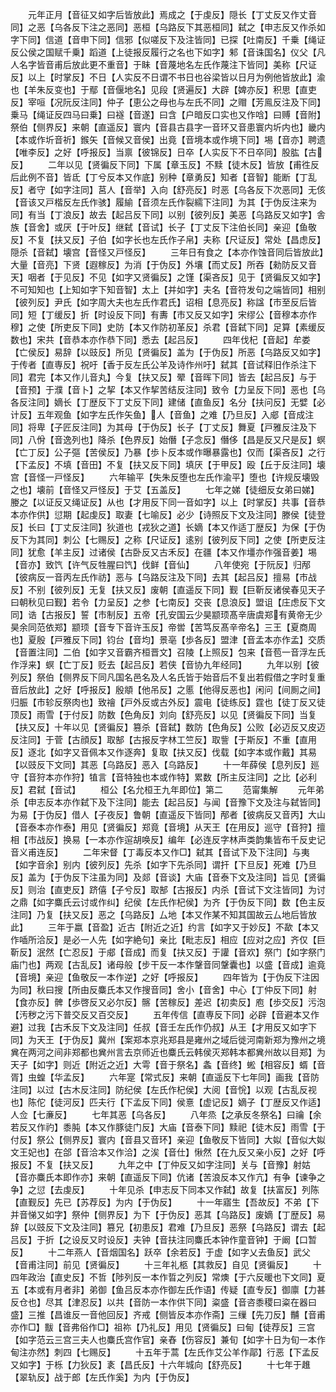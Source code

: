 <!-- { "loadSidebar": true } -->
　　元年正月【音征又如字后皆放此】焉成之【于虔反】隠长【丁丈反又作丈音同】之恶【乌各反下注之恶同】恶桓【乌路反下其恶桓同】弑之【申志反又作杀如字下同】信道【音申下同】信邪【似嗟反下及注皆同】已探【吐南反】千乗【绳证反公侯之国赋千乗】蹈道【上徒报反履行之名也下如字】邾【音诛国名】仪父【凡人名字皆音甫后放此更不重音】于眛【音蔑地名左氏作蔑注下皆同】美称【尺证反】以上【时掌反】不日【人实反不日谓不书日也谷梁皆以日月为例他皆放此】渝也【羊朱反变也】于鄢【音偃地名】见段【贤遍反】大辟【婢亦反】积思【直吏反】宰咺【况阮反注同】仲子【恵公之母也与左氏不同】之赗【芳鳯反注及下同】乗马【绳证反四马曰乗】曰襚【音遂】曰含【户暗反口实也又作唅】曰赙【音附】祭伯【侧界反】来朝【直遥反】寰内【音县古县字一音环又音患寰内圻内也】畿内【本或作圻音祈】鍭矢【音候又音侯】出竟【音境本或作境下同】埸【音亦】聘遗【唯李反】之好【呼报反】当禀【彼锦反】日卒【人实反下不日卒同】股肱【古反】
　　二年以见【贤徧反下同】下属【章玉反】不黩【徒木反】皆放【甫徃反后此例不音】皆氐【丁兮反本又作底】别种【章勇反】知者【音智】能断【丁乱反】者守【如字注同】莒人【音举】入向【舒亮反】时恶【乌各反下次恶同】无侅【音该又戸楷反左氏作骇】履緰【音须左氏作裂繻下注同】为其【于伪反注来为同】有当【丁浪反】故去【起吕反下同】以别【彼列反】美恶【乌路反又如字】舎族【音舍】或厌【于叶反】继弑【音试】长子【丁丈反下注伯长同】亲迎【鱼敬反】不复【扶又反】子伯【如字长也左氏作子帛】夫称【尺证反】常处【昌虑反】隠杀【音弑】壊宫【音怪又戸怪反】
　　三年日有食之【本亦作蚀音同后皆放此】大量【音亮】下贤【遐稼反】为消【于伪反】外壤【而丈反】所吞【勑防反又音天】咽者【于见反】不见【如字又贤徧反】之馑【渠吝反】见于【贤徧反又如字】不可知知也【上知如字下知音智】太上【并如字】夫名【音符发句之端皆同】相别【彼列反】尹氏【如字周大夫也左氏作君氏】诏相【息亮反】称諡【市至反后皆同】短【丁缓反】折【时设反下同】有夀【市又反又如字】宋缪公【音穆本亦作穆】之使【所吏反下同】史防【本又作防初革反】杀君【音弑下同】足算【素缓反数也】宋共【音恭本亦作恭下同】悉去【起吕反】
　　四年伐杞【音起】牟娄【亡侯反】易辞【以豉反】所见【贤徧反】盖为【于伪反】所恶【乌路反又如字】于传者【直専反】祝吁【香于反左氏公羊及诗作州吁】弑其【音试释旧作杀注下同】君完【本又作儿音丸】今复【扶又反】翚【音晖下同】皆去【起吕反】与于【音预】于濮【音卜】之挈【本又作挈苦结反注同】致令【力呈反下同】恶也【乌各反注同】嫡长【丁歴反下丁丈反下同】建储【直鱼反】名分【扶问反】无嬖【必计反】五年观鱼【如字左氏作矢鱼】人【音鱼】之难【乃旦反】入郕【音成注同】将卑【子匠反注同】为其母【于伪反】长子【丁丈反】舞夏【戸雅反注及下同】八佾【音逸列也】降杀【色界反】始僭【子念反】僭侈【昌是反又尺是反】螟【亡丁反】公子彄【苦侯反】乃暴【歩卜反本或作曝暴露也】仅而【渠吝反】之行【下孟反】不填【音田】不复【扶又反下同】填厌【于甲反】殴【丘于反注同】壊宫【音怪一戸怪反】
　　六年输平【失朱反堕也左氏作渝平】堕也【许规反壊毁之也】壊前【音怪又戸怪反】于艾【五盖反】
　　七年之娣【徒细反女弟曰娣】媵之【以证反又绳证反】从也【才用反下同一音如字】以上【时掌反】共事【音恭本亦作供】愆期【起虔反】取妻【七喻反】必少【诗照反下文及注同】滕侯【徒登反】长曰【丁丈反注同】狄道也【戎狄之道】长嫡【本又作适丁歴反】为保【于伪反下为其同】刺公【七赐反】之称【尺证反】逺别【彼列反下同】之使【所吏反注同】犹愈【羊主反】过诸侯【古卧反又古禾反】在疆【本又作壃亦作强音姜】埸【音亦】致饩【许气反牲腥曰饩】伐鲜【音仙】
　　八年使宛【于阮反】归邴【彼病反一音丙左氏作祊】恶与【乌路反注及下同】去其【起吕反】擅易【市战反】不别【彼列反】无复【扶又反】废朝【直遥反下同】觐【巨靳反诸侯春见天子曰朝秋见曰觐】若令【力呈反】之参【七南反】交丧【息浪反】盟诅【庄虑反下文同】诰【古报反】誓【市制反】五帝【孔安国云少昊颛顼髙辛唐虞郑有黄帝无少昊余同范依郑】颛顼【音专下音许玉反】帝喾【苦笃反髙辛帝名】三王【夏商周也】夏殷【戸雅反下同】钧台【音均】景亳【歩各反】盟津【音孟本亦作孟】交质【音置注同】二伯【如字又音霸齐桓晋文】召陵【上照反】包来【音苞一音浮左氏作浮来】螟【亡丁反】贬去【起吕反】若侠【音协九年经同】
　　九年以别【彼列反】祭伯【侧界反下同凡国名邑名及人名氏皆于始音后不复出若假借之字时复重音后放此】之好【呼报反】殷頫【他吊反】之慝【他得反恶也】闲问【间厠之间】归脤【市轸反祭肉也】致禬【戸外反或古外反】震电【徒练反】霆也【徒丁反又徒顶反】雨雪【于付反】防数【色角反】刘向【舒亮反】以见【贤徧反下同】当复【扶又反】十年以见【贤徧反】篡杀【音弑】数防【色角反】公败【必迈反又皮迈反注同】于菅【古顔反】取郜【古报反字林工竺反】取訾【于斯反】不重【直用反】逐北【如字又音佩本又作逐奔】复取【扶又反】伐载【如字本或作戴】其易【以豉反下文同】其恶【乌路反】恶入【乌路反】
　　十一年薛侯【息列反】廵守【音狩本亦作狩】犆言【音特独也本或作特】累数【所主反注同】之比【必利反】君弑【音试】
　　桓公【名允桓王九年即位】第二
　　范甯集解
　　元年弟杀【申志反本亦作弑下及下注同】能去【起吕反】与闻【音豫下文及注与弑皆同】为易【于伪反】借人【子夜反】鲁朝【直遥反下皆同】邴者【彼病反又音丙】大山【音泰本亦作泰】用见【贤徧反】郑竟【音境】从天王【在用反】巡守【音狩】擅相【市战反】换易【一本亦作逭胡唤反】编年【必连反字林声类韵集皆布千反史记音义甫连反】
　　二年宋督【丁毒反本又作□】弑其【音试下及下注同】与夷【如字音余】别内【彼列反】先杀【如字下先杀同】谓扞【下旦反】死难【乃旦反】盖为【于伪反下注虽为同】及郯【音谈】大庙【音泰下文及注同】旨见【贤徧反】则治【直吏反】跻僖【子兮反】取郜【古报反】内杀【音试下文注皆同】为讨之鼎【如字麋氏云讨或作纠】纪侯【左氏作杞侯】为齐【于伪反下同】数【色主反注同】乃复【扶又反】恶之【乌路反】厶地【本又作某不知其国故云厶地后皆放此】
　　三年于嬴【音盈】近古【附近之近】约言【如字又于妙反】不歃【本又作喢所洽反】是必一人先【如字絶句】亲比【毗志反】相应【应对之应】齐仅【巨靳反】泯然【亡忍反】于郕【音成】而复【扶又反】于讙【音欢】祭门【如字祭门庙门也】两观【古乱反】诸母般【步干反一本作鞶音同鞶囊也】以盛【音成】逾竟【音境】亲迎【鱼敬反一本作逆】之好【呼报反】
　　四年皆为【于伪反下注因为同】秋曰搜【所由反麋氏本又作搜音同】舍小【音舍】中心【丁仲反下同】射【食亦反】髀【歩啓反又必尔反】髂【苦稼反】差迟【初卖反】庖【歩交反】污泡【汚秽之污下普交反又百交反】
　　五年传信【直専反下同】必辟【音避本又作避】过我【古禾反下文及注同】任叔【音壬左氏作仍叔】从王【才用反又如字下同】为天王【于伪反】冀州【案郑本京兆郑县是雍州之域后徙河南新郑为豫州之境兾在两河之间非郑都也兾州言去京师近也麋氏云韩侯灭郑韩本都兾州故以目郑】为天子【如字】则近【附近之近】大雩【音于祭名】螽【音终】蜙【相容反】蝑【音胥】虫蝗【华孟反】
　　六年寔【常式反】来朝【直遥反下七年同】画我【音防注同】以过【古木反注同】防纪侯【左氏作杞侯】大阅【音恱】以观【古乱反视也】陈佗【徒河反】匹夫行【下孟反下同】侯憙【虚记反】嫡子【丁歴反又作适】人佥【七亷反】
　　七年其恶【乌各反】
　　八年烝【之承反冬祭名】曰禴【余若反又作礿】黍肫【本又作豚徒门反】大庙【音泰下同】黩祀【徒木反】雨雪【于付反】祭公【侧界反】寰内【音县又音环】亲迎【鱼敬反下皆同】大姒【音似大姒文王妃也】在郃【音洽本又作洽】之涘【音仕】愀然【在九反又亲小反】之好【呼报反】不复【扶又反】
　　九年之中【丁仲反又如字注同】关与【音豫】射姑【音亦麋氏本即作亦】来朝【直遥反下同】伉诸【苦浪反本又作亢】有争【谏争之争】之愆【去虔反】
　　十年见杀【申志反下同本又作弑】故复【扶富反】列陈【直觐反】先已【苏荐反】为内【于伪反】
　　十一年寤生【吾故反】不弟【下并音悌又如字】祭仲【侧界反】为下【于伪反】恶其【乌路反】废嫡【丁歴反】易辞【以豉反下文及注同】篡兄【初患反】君难【乃旦反】恶祭【乌路反】谓去【起吕反】于折【之设反又时设反】夫钟【音扶注同麋氏本钟作童音钟】于阚【口暂反】
　　十二年燕人【音烟国名】跃卒【余若反】于虚【如字乂去鱼反】武父【音甫注同】前见【贤徧反】
　　十三年礼柩【其救反】自见【贤徧反】
　　十四年政治【直史反】不哲【陟列反一本作晢之列反】常燠【于六反暖也下文同】夏五【本或有月者非】弟御【鱼吕反本亦作御左氏作语】传疑【直专反】御廪【力甚反仓也】尽其【津忍反】以共【音防一本作供下同】粢盛【音咨黍稷曰粢在器曰盛】三推【昌谁反一音他回反】齐戒【侧皆反本亦作斋】三缫【先刀反】黼【音甫亦作□】黻【音弗俗作□】祖祢【乃礼反】用见【贤徧反】曰甸【徒荐反】三宫【如字范云三宫三夫人也麋氏宫作官】亲舂【伤容反】兼旬【如字十日为旬一本作甸注亦然】刺四【七赐反】
　　十五年于蒿【左氏作艾公羊作鄗】行恶【下孟反又如字】于栎【力狄反】袲【昌氏反】十六年城向【舒亮反】
　　十七年于趡【翠轨反】战于郎【左氏作奚】为内【于伪反】
